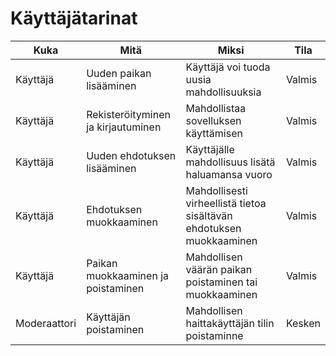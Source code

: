 # Käyttäjätarinat
| Kuka | Mitä | Miksi  |Tila|
|----|-----| -----|-----|
| Käyttäjä | Uuden paikan lisääminen | Käyttäjä voi tuoda uusia mahdollisuuksia |Valmis|
| Käyttäjä | Rekisteröityminen ja kirjautuminen    | Mahdollistaa sovelluksen käyttämisen| Valmis|
| Käyttäjä | Uuden ehdotuksen lisääminen|Käyttäjälle mahdollisuus lisätä haluamansa vuoro| Valmis|
|Käyttäjä|Ehdotuksen muokkaaminen|Mahdollisesti virheellistä tietoa sisältävän ehdotuksen muokkaaminen|Valmis|
|Käyttäjä|Paikan muokkaaminen ja poistaminen|Mahdollisen väärän paikan poistaminen tai muokkaaminen|Valmis|
| Moderaattori |Käyttäjän poistaminen|Mahdollisen haittakäyttäjän tilin poistaminne|Kesken|



